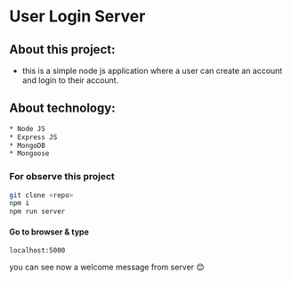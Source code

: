 # User Login Server

## About this project:

* this is a simple node js application where a user can create an account and login to their account.

## About technology:
``` bash
* Node JS
* Express JS
* MongoDB 
* Mongoose
```

### For observe this project 

``` bash
git clone <repo>
npm i
npm run server
```

#### Go to browser & type

<code>localhost:5000</code>

you can see now a welcome message from server 😊